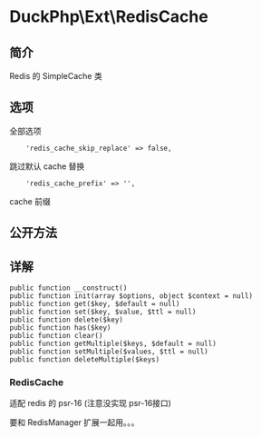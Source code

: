 # DuckPhp\Ext\RedisCache

## 简介
Redis 的 SimpleCache  类
## 选项
全部选项

        'redis_cache_skip_replace' => false,
跳过默认 cache 替换

        'redis_cache_prefix' => '',

cache 前缀
## 公开方法


## 详解

    public function __construct()
    public function init(array $options, object $context = null)
    public function get($key, $default = null)
    public function set($key, $value, $ttl = null)
    public function delete($key)
    public function has($key)
    public function clear()
    public function getMultiple($keys, $default = null)
    public function setMultiple($values, $ttl = null)
    public function deleteMultiple($keys)


### RedisCache
适配 redis 的 psr-16 (注意没实现 psr-16接口)

要和 RedisManager 扩展一起用。。。